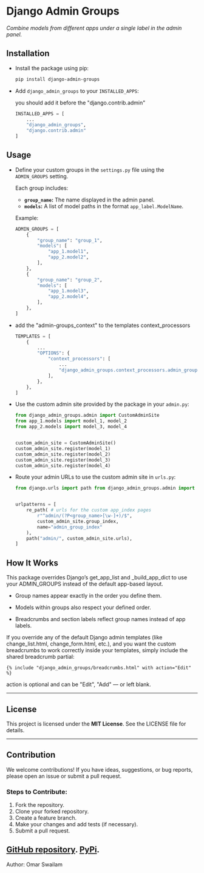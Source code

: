 # Django Admin Groups

*Combine models from different apps under a single label in the admin panel.*


## Installation
- Install the package using pip:

    ```bash
    pip install django-admin-groups
    ```


- Add `django_admin_groups` to your `INSTALLED_APPS`:

    you should add it before the "django.contrib.admin"
    ```python
    INSTALLED_APPS = [
        ...
        "django_admin_groups",
        "django.contrib.admin"
    ]
    ```

## Usage

- Define your custom groups in the `settings.py` file using the `ADMIN_GROUPS` setting.

    Each group includes:

    - **`group_name`:** The name displayed in the admin panel.
    - **`models`:** A list of model paths in the format `app_label.ModelName`.

    Example:
    ```python
    ADMIN_GROUPS = [
        {
            "group_name": "group_1",
            "models": [
                "app_1.model1",
                "app_2.model2",
            ],
        },
        {
            "group_name": "group_2",
            "models": [
                "app_1.model3",
                "app_2.model4",
            ],
        },
    ]
    ```


- add the "admin-groups_context" to the templates context_processors

    ```python
    TEMPLATES = [
        {
            ...
            "OPTIONS": {
                "context_processors": [
                    ...
                    "django_admin_groups.context_processors.admin_groups_context",
                ],
            },
        },
    ]

    ```


- Use the custom admin site provided by the package in your `admin.py`:
    ```python
    from django_admin_groups.admin import CustomAdminSite
    from app_1.models import model_1, model_2
    from app_2.models import model_3, model_4


    custom_admin_site = CustomAdminSite()
    custom_admin_site.register(model_1)
    custom_admin_site.register(model_2)
    custom_admin_site.register(model_3)
    custom_admin_site.register(model_4)
    ```

- Route your admin URLs to use the custom admin site in `urls.py`:
    ```python
    from django.urls import path from django_admin_groups.admin import custom_admin_site


    urlpatterns = [
        re_path( # urls for the custom app_index pages 
            r"^admin/(?P<group_name>[\w-]+)/$",
            custom_admin_site.group_index,
            name="admin_group_index"
        ),
        path("admin/", custom_admin_site.urls),  
    ]
    ```

## How It Works
This package overrides Django’s get_app_list and _build_app_dict to use your ADMIN_GROUPS instead of the default app-based layout.

- Group names appear exactly in the order you define them.

- Models within groups also respect your defined order.

- Breadcrumbs and section labels reflect group names instead of app labels.

If you override any of the default Django admin templates (like change_list.html, change_form.html, etc.), and you want the custom breadcrumbs to work correctly inside your templates, simply include the shared breadcrumb partial:

```django
{% include "django_admin_groups/breadcrumbs.html" with action="Edit" %}

```

action is optional and can be "Edit", "Add" — or left blank.


---

## License

This project is licensed under the **MIT License**. See the LICENSE file for details.

---

## Contribution

We welcome contributions!
If you have ideas, suggestions, or bug reports, please open an issue or submit a pull request.

### Steps to Contribute:

1. Fork the repository.
2. Clone your forked repository.
3. Create a feature branch.
4. Make your changes and add tests (if necessary).
5. Submit a pull request.

[GitHub repository](https://github.com/OmarSwailam/django-admin-groups).
[PyPi](https://pypi.org/project/django-admin-groups/).
---

Author: Omar Swailam